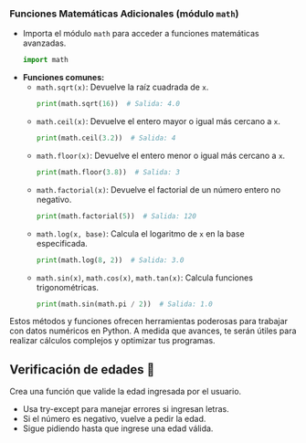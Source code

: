 
### Funciones Matemáticas Adicionales (módulo `math`)
- Importa el módulo `math` para acceder a funciones matemáticas avanzadas.
  ```python
  import math
  ```
- **Funciones comunes:**
  - `math.sqrt(x)`: Devuelve la raíz cuadrada de `x`.
    ```python
    print(math.sqrt(16))  # Salida: 4.0
    ```
  - `math.ceil(x)`: Devuelve el entero mayor o igual más cercano a `x`.
    ```python
    print(math.ceil(3.2))  # Salida: 4
    ```
  - `math.floor(x)`: Devuelve el entero menor o igual más cercano a `x`.
    ```python
    print(math.floor(3.8))  # Salida: 3
    ```
  - `math.factorial(x)`: Devuelve el factorial de un número entero no negativo.
    ```python
    print(math.factorial(5))  # Salida: 120
    ```
  - `math.log(x, base)`: Calcula el logaritmo de `x` en la base especificada.
    ```python
    print(math.log(8, 2))  # Salida: 3.0
    ```
  - `math.sin(x)`, `math.cos(x)`, `math.tan(x)`: Calcula funciones trigonométricas.
    ```python
    print(math.sin(math.pi / 2))  # Salida: 1.0
    ```

Estos métodos y funciones ofrecen herramientas poderosas para trabajar con datos numéricos en Python. A medida que avances, te serán útiles para realizar cálculos complejos y optimizar tus programas.




## Verificación de edades 🎂
Crea una función que valide la edad ingresada por el usuario.
- Usa try-except para manejar errores si ingresan letras.
- Si el número es negativo, vuelve a pedir la edad.
- Sigue pidiendo hasta que ingrese una edad válida.



